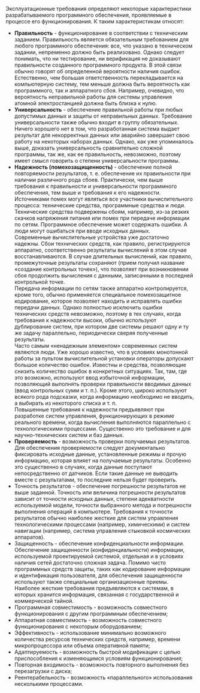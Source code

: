 Эксплуатационные требования определяют некоторые характеристики разрабатываемого программного обеспечения, проявляемые в процессе его функционирования. К таким характеристикам относят:
- **Правильность** - функционирование в соответствии с техническим заданием. Правильность является обязательным требованием для любого программного обеспечения: все, что указано в техническом задании, непременно должно быть реализовано. Однако следует понимать, что ни тестирование, ни верификация не доказывают правильности созданного программного продукта. В этой связи обычно говорят об определенной вероятности наличия ошибок. Естественно, чем большая ответственность перекладывается на компьютерную систему, тем меньше должна быть вероятность как программного, так и аппаратного сбоя. Например, очевидно, что вероятность неправильной работы для системы управления атомной электростанцией должна быть близка к нулю.
- **Универсальность** - обеспечение правильной работы при любых допустимых данных и защиты от неправильных данных. Требование универсальности также обычно входит в группу обязательных. Ничего хорошего нет в том, что разработанная система выдает результат для некорректных данных или аварийно завершает свою работу на некоторых наборах данных. Однако, как уже упоминалось выше, доказать универсальность сравнительно сложной программы, так же, как ее правильность, невозможно, поэтому имеет смысл говорить о степени универсальности программы.
- **Надежность (помехозащищенность)** - обеспечение полной повторяемости результатов, т. е. обеспечение их правильности при наличии различного рода сбоев. Практически, чем выше требования к правильности и универсальности программного обеспечения, тем выше и требования к его надежности. Источниками помех могут являться все участники вычислительного процесса: технические средства, программные средства и люди. Технические средства подвержены сбоям, например, из-за резких скачков напряжения питания или помех при передаче информации по сетям. Программное обеспечение может содержать ошибки. А люди могут ошибаться при вводе исходных данных.  
	Современные вычислительные устройства уже достаточно надежны. Сбои технических средств, как правило, регистрируются аппаратно, соответственно результаты вычислений в этом случае восстанавливаются. В случае длительных вычислений, как правило, промежуточные результаты сохраняют (прием получил название «создание контрольных точек»), что позволяет при возникновении сбоя продолжить вычисления с данными, записанными в последней контрольной точке.  
	Передача информации по сетям также аппаратно контролируется, кроме того, обычно применяется специальное помехозащитное кодирование, которое позволяет находить и исправлять ошибки передачи данных. Однако полностью исключить ошибки технических средств невозможно, поэтому в тех случаях, когда требования к надежности высоки, обычно используют дублирование систем, при котором две системы решают одну и ту же задачу параллельно, периодически сверяя полученные результаты.  
	Часто самым «ненадежным элементом» современных систем являются люди. Уже хорошо известно, что в условиях монотонной работы за пультом вычислительной установки операторы допускают большое количество ошибок. Известны и средства, позволяющие снизить количество ошибок в конкретных ситуациях. Так, там, где это возможно, используют ввод избыточной информации, позволяющий выполнять проверки правильности вводимых данных (ввод контрольных сумм и т. п.). Кроме этого, широко используют всякого рода подсказки, когда информацию необходимо не вводить, а выбирать из некоторого списка и т. п.  
	Повышенные требования к надежности предъявляют при разработке систем управления, функционирующих в режиме реального времени, когда вычисления выполняются параллельно с технологическими процессами. Существенно это требование и для научно-технических систем и баз данных.
- **Проверяемость** - возможность проверки получаемых результатов. Для обеспечения проверяемости следует документально фиксировать исходные данные, установленные режимы и прочую информацию, которая влияет на получаемые результаты. Особенно это существенно в случаях, когда данные поступают непосредственно от датчиков. Если такие данные не выводить вместе с результатами, то последние нельзя будет проверить.
- Точность результатов - обеспечение погрешности результатов не выше заданной. Точность или величина погрешности результатов зависит от точности исходных данных, степени адекватности используемой модели, точности выбранного метода и погрешности выполнения операций в компьютере. Требования к точности результатов обычно наиболее жесткие для систем управления технологическими процессами (например, химическими) и систем навигации (например, система управления стыковкой космических аппаратов).
- Защищенность - обеспечение конфиденциальности информации. Обеспечение защищенности (конфиденциальности) информации, используемой проектируемой системой, отдельная и в условиях наличия сетей достаточно сложная задача. Помимо чисто программных средств защиты, таких как кодирование информации и идентификация пользователя, для обеспечения защищенности используют также специальные организационные приемы. Наиболее жесткие требования предъявляются к системам, в которых хранится информация, связанная с государственной и коммерческой тайной.
- Программная совместимость - возможность совместного функционирования с другим программным обеспечением;
- Аппаратная совместимость - возможность совместного функционирования с некоторым оборудованием;
- Эффективность - использование минимально возможного количества ресурсов технических средств, например, времени микропроцессора или объема оперативной памяти;
- Адаптируемость - возможность быстрой модификации с целью приспособления к изменяющимся условиям функционирования;
- Повторная входимость - возможность повторного выполнения без перезагрузки с диска;
- Реентерабельность - возможность «параллельного» использования несколькими процессами.